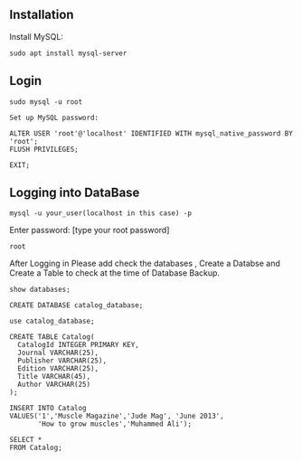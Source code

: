 ## Installation

Install MySQL:
```
sudo apt install mysql-server
```
## Login

```
sudo mysql -u root
```
```
Set up MySQL password:
```
```
ALTER USER 'root'@'localhost' IDENTIFIED WITH mysql_native_password BY
'root';
FLUSH PRIVILEGES;
```
```
EXIT;
```
## Logging into DataBase 

```
mysql -u your_user(localhost in this case) -p
```
Enter password: [type your root password]
```
root
```
After Logging in Please add check the databases , Create a Databse and Create a Table to check at the time of Database Backup.
```
show databases;
```
```
CREATE DATABASE catalog_database;
```
```
use catalog_database;
```
```
CREATE TABLE Catalog(
  CatalogId INTEGER PRIMARY KEY,
  Journal VARCHAR(25),
  Publisher VARCHAR(25),
  Edition VARCHAR(25),
  Title VARCHAR(45),
  Author VARCHAR(25)
);
```
```
INSERT INTO Catalog 
VALUES('1','Muscle Magazine','Jude Mag', 'June 2013',
       'How to grow muscles','Muhammed Ali');
```
```
SELECT * 
FROM Catalog;
```
